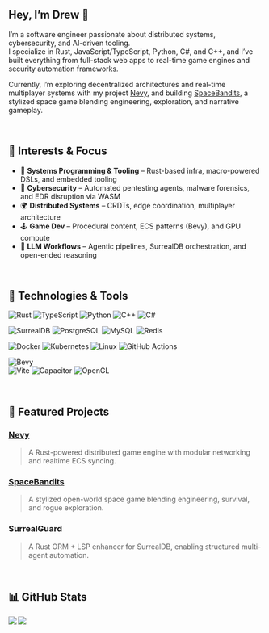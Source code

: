 ## Hey, I’m Drew 👋

I’m a software engineer passionate about distributed systems, cybersecurity, and AI-driven tooling.  
I specialize in Rust, JavaScript/TypeScript, Python, C#, and C++, and I’ve built everything from full-stack web apps to real-time game engines and security automation frameworks.

Currently, I’m exploring decentralized architectures and real-time multiplayer systems with my project [Nevy](https://github.com/DrewRidley/nevy), and building [SpaceBandits](https://github.com/DrewRidley/spacebandits), a stylized space game blending engineering, exploration, and narrative gameplay.

<br/>

## 🧠 Interests & Focus

- 🦀 **Systems Programming & Tooling** – Rust-based infra, macro-powered DSLs, and embedded tooling
- 🔐 **Cybersecurity** – Automated pentesting agents, malware forensics, and EDR disruption via WASM
- 🌍 **Distributed Systems** – CRDTs, edge coordination, multiplayer architecture
- 🕹️ **Game Dev** – Procedural content, ECS patterns (Bevy), and GPU compute
- 🧠 **LLM Workflows** – Agentic pipelines, SurrealDB orchestration, and open-ended reasoning

<br/>

## 🧰 Technologies & Tools

![Rust](https://img.shields.io/badge/-Rust-black?style=flat-square&logo=rust)
![TypeScript](https://img.shields.io/badge/-TypeScript-black?style=flat-square&logo=typescript)
![Python](https://img.shields.io/badge/-Python-black?style=flat-square&logo=python)
![C++](https://img.shields.io/badge/-C++-black?style=flat-square&logo=c%2B%2B)
![C#](https://img.shields.io/badge/-C%23-black?style=flat-square&logo=c-sharp)

![SurrealDB](https://img.shields.io/badge/-SurrealDB-black?style=flat-square&logo=data:image/svg+xml;base64,PHN2ZyBmaWxsPSIjZmZmIiB4bWxucz0iaHR0cDov...)
![PostgreSQL](https://img.shields.io/badge/-PostgreSQL-black?style=flat-square&logo=postgresql)
![MySQL](https://img.shields.io/badge/-MySQL-black?style=flat-square&logo=mysql)
![Redis](https://img.shields.io/badge/-Redis-black?style=flat-square&logo=redis)

![Docker](https://img.shields.io/badge/-Docker-black?style=flat-square&logo=docker)
![Kubernetes](https://img.shields.io/badge/-Kubernetes-black?style=flat-square&logo=kubernetes)
![Linux](https://img.shields.io/badge/-Linux-black?style=flat-square&logo=linux)
![GitHub Actions](https://img.shields.io/badge/-GitHub%20Actions-black?style=flat-square&logo=github-actions)

![Bevy](https://img.shields.io/badge/-Bevy-black?style=flat-square&logo=data:image/svg+xml;base64,...)  
![Vite](https://img.shields.io/badge/-Vite-black?style=flat-square&logo=vite)
![Capacitor](https://img.shields.io/badge/-Capacitor-black?style=flat-square&logo=capacitor)
![OpenGL](https://img.shields.io/badge/-OpenGL-black?style=flat-square&logo=opengl)

<br/>

## 🚀 Featured Projects

### [Nevy](https://github.com/DrewRidley/nevy)
> A Rust-powered distributed game engine with modular networking and realtime ECS syncing.

### [SpaceBandits](https://github.com/DrewRidley/spacebandits)
> A stylized open-world space game blending engineering, survival, and rogue exploration.

### SurrealGuard
> A Rust ORM + LSP enhancer for SurrealDB, enabling structured multi-agent automation.

<br/>

## 📊 GitHub Stats

<img align="left" src="https://github-readme-stats.vercel.app/api?username=drewridley&show_icons=true&count_private=true&theme=gruvbox" />
<img src="https://github-readme-stats.vercel.app/api/top-langs/?username=drewridley&layout=compact&count_private=true&theme=gruvbox" />

